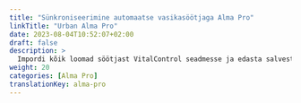 ```yaml
---
title: "Sünkroniseerimine automaatse vasikasöötjaga Alma Pro"
linkTitle: "Urban Alma Pro"
date: 2023-08-04T10:52:07+02:00
draft: false
description: >
  Impordi kõik loomad söötjast VitalControl seadmesse ja edasta salvestatud temperatuurid, kaalud ning loomade hinnangud tagasi söötjasse.
weight: 20
categories: [Alma Pro]
translationKey: alma-pro
---
```

